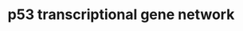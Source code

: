 ---
annotations:
- id: PW:0000718
  parent: regulatory pathway
  type: Pathway Ontology
  value: p53 signaling pathway
authors:
- Daisydx
- Diazflorese
- Egonw
- AlexanderPico
- Khanspers
- Juliajohnsson
description: The mechanisms underlying p53 tumor-suppressor function as gleaned from
  mouse models of genetic disruption to p53, its regulators and its targets (Kaiser
  2017).
last-edited: 2020-10-05
ndex: e154c1c2-8b73-11eb-9e72-0ac135e8bacf
organisms:
- Homo sapiens
redirect_from:
- /index.php/Pathway:WP4963
- /instance/WP4963
- /instance/WP4963_rr122690
revision: r122690
schema-jsonld:
- '@context': https://schema.org/
  '@id': https://wikipathways.github.io/pathways/WP4963.html
  '@type': Dataset
  creator:
    '@type': Organization
    name: WikiPathways
  description: The mechanisms underlying p53 tumor-suppressor function as gleaned
    from mouse models of genetic disruption to p53, its regulators and its targets
    (Kaiser 2017).
  keywords:
  - ACAD11
  - ADGRB1
  - ADORA2B
  - AKT1S1
  - ALDH4A1
  - APAF1
  - AURKA
  - BAX
  - BBC3
  - BTG2
  - CCL2
  - CCNE1
  - CCNG1
  - CDC25A
  - CDC25C
  - CDK2
  - CDKN1A
  - CPT1C
  - CX3CL1
  - DDB2
  - DDIT4
  - DEPTOR
  - DRAM1
  - E2F7
  - ERCC5
  - FANCC
  - FAS
  - FASLG
  - FUCA1
  - GADD45A
  - GLS2
  - GPX1
  - ICAM1
  - IRF5
  - IRF9
  - ISG15
  - LIF
  - MGMT
  - MIR145
  - MIR200C
  - MIR34A
  - MIR34B
  - MIR34B/C
  - MIR34C
  - MLH1
  - MLST8
  - MSH2
  - MTOR
  - NANOG
  - NCF2
  - NOTCH1
  - PCNA
  - PERP
  - PIDD1
  - PMAIP1
  - PML
  - POLH
  - POLK
  - PRKAA1
  - PRKAA2
  - PRKAB1
  - PRKAB2
  - PRKAG1
  - PRKAG2
  - PRKAG3
  - PTEN
  - RPRM
  - RPTOR
  - RRM2B
  - SAT1
  - SCO2
  - SERPINB5
  - SERPINE1
  - SESN1
  - SESN2
  - SFN
  - SIVA1
  - SLC2A1
  - SLC7A11
  - SMR3B
  - THBS1
  - TIGAR
  - TNF
  - TNFRSF10B
  - TNFRSF10D
  - TP53AIP1
  - TP53I3
  - TP53INP1
  - TRAF4
  - TSC2
  - ULBP1
  - ULBP2
  - ULK1
  - ULK2
  - XPC
  - XRCC5
  - YWHAB-208
  - ZMAT3
  license: CC0
  name: p53 transcriptional gene network
seo: CreativeWork
title: p53 transcriptional gene network
wpid: WP4963
---